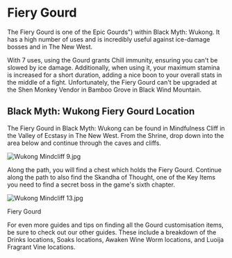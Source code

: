 # Fiery Gourd

The Fiery Gourd is one of the Epic Gourds") within Black Myth: Wukong. It has a high number of uses and is incredibly useful against ice-damage bosses and in The New West. 

With 7 uses, using the Gourd grants Chill immunity, ensuring you can't be slowed by ice damage. Additionally, when using it, your maximum stamina is increased for a short duration, adding a nice boon to your overall stats in the middle of a fight. Unfortunately, the Fiery Gourd can't be upgraded at the Shen Monkey Vendor in Bamboo Grove in Black Wind Mountain. 

## Black Myth: Wukong Fiery Gourd Location

The Fiery Gourd in Black Myth: Wukong can be found in Mindfulness Cliff in the Valley of Ecstasy in The New West. From the Shrine, drop down into the area below and continue through the caves and cliffs. 

![Wukong Mindcliff 9.jpg](https://oyster.ignimgs.com/mediawiki/apis.ign.com/black-myth-wukong/b/b6/Wukong_Mindcliff_9.jpg)

Along the path, you will find a chest which holds the Fiery Gourd. Continue along the path to also find the Skandha of Thought, one of the Key Items you need to find a secret boss in the game's sixth chapter. 

![Wukong Mindcliff 13.jpg](https://oyster.ignimgs.com/mediawiki/apis.ign.com/black-myth-wukong/d/dc/Wukong_Mindcliff_13.jpg)

Fiery Gourd

For even more guides and tips on finding all the Gourd customisation items, be sure to check out our other guides. These include a breakdown of the Drinks locations, Soaks locations, Awaken Wine Worm locations, and Luoija Fragrant Vine locations.